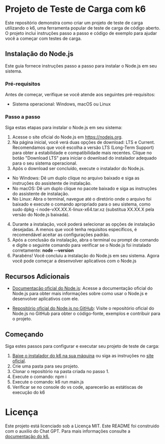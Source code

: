 # Projeto de Teste de Carga com k6
Este repositório demonstra como criar um projeto de teste de carga utilizando o k6, uma ferramenta popular de teste de carga de código aberto. O projeto inclui instruções passo a passo e código de exemplo para ajudar você a começar com testes de carga.

## Instalação do Node.js
Este guia fornece instruções passo a passo para instalar o Node.js em seu sistema.

### Pré-requisitos
Antes de começar, verifique se você atende aos seguintes pré-requisitos:

- Sistema operacional: Windows, macOS ou Linux

### Passo a passo
Siga estas etapas para instalar o Node.js em seu sistema:

1. Acesse o site oficial do Node.js em https://nodejs.org.
2. Na página inicial, você verá duas opções de download: LTS e Current. Recomendamos que você escolha a versão LTS (Long-Term Support) para obter a estabilidade e compatibilidade mais recentes. Clique no botão "Download LTS" para iniciar o download do instalador adequado para o seu sistema operacional.
3. Após o download ser concluído, execute o instalador do Node.js.

- No Windows: Dê um duplo clique no arquivo baixado e siga as instruções do assistente de instalação.
- No macOS: Dê um duplo clique no pacote baixado e siga as instruções do assistente de instalação.
- No Linux: Abra o terminal, navegue até o diretório onde o arquivo foi baixado e execute o comando apropriado para o seu sistema, como sudo dpkg -i node-vXX.XX.X-linux-x64.tar.xz (substitua XX.XX.X pela versão do Node.js baixada).
4. Durante a instalação, você poderá selecionar as opções de instalação desejadas. A menos que você tenha requisitos específicos, é recomendável aceitar as configurações padrão.
5. Após a conclusão da instalação, abra o terminal ou prompt de comando e digite o seguinte comando para verificar se o Node.js foi instalado corretamente: **node --version**
6. Parabéns! Você concluiu a instalação do Node.js em seu sistema. Agora você pode começar a desenvolver aplicativos com o Node.js

## Recursos Adicionais
- [Documentação oficial do Node.js](https://nodejs.org/en/docs): Acesse a documentação oficial do Node.js para obter mais informações sobre como usar o Node.js e desenvolver aplicativos com ele.

- [Repositório oficial do Node.js no GitHub](https://github.com/nodejs/node): Visite o repositório oficial do Node.js no GitHub para obter o código-fonte, exemplos e contribuir para o projeto.

## Começando
Siga estes passos para configurar e executar seu projeto de teste de carga:
1. [Baixe o instalador do k6 na sua máquina](https://dl.k6.io/msi/k6-latest-amd64.msi) ou siga as instruções no [site oficial](https://k6.io/docs/get-started/installation/).
2. Crie uma pasta para seu projeto.
3. Clonar o repositório na pasta criada no passo 1.
4. Execute o comando: npm i
5. Execute o comando: k6 run main.js 
6. Verificar se no console do vs code, aparecerão as estátiscas de execução do k6 

# Licença 
Este projeto está licenciado sob a Licença MIT.
Este README foi construido com o auxilio do Chat GPT.
Para mais informações consulte a [documentação do k6.](https://k6.io/docs/)

    


